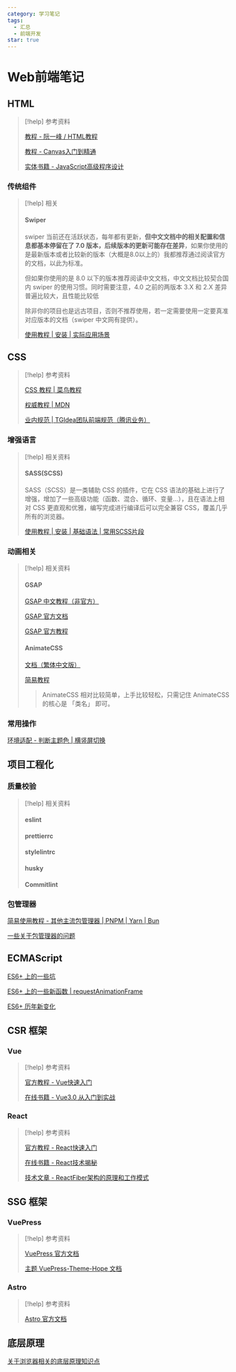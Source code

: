 ```yaml
---
category: 学习笔记
tags:
  - 汇总
  - 前端开发
star: true
---
```


# Web前端笔记

## HTML

> [!help] 参考资料
> 
> [教程 - 阮一峰 / HTML教程](https://wangdoc.com/html/)  
> 
> [教程 - Canvas入门到精通](https://segmentfault.com/a/1190000042211619)
>  
> [实体书籍 - JavaScript高级程序设计](https://book.douban.com/subject/35175321/)

### 传统组件

> [!help] 相关
> 
> #### Swiper
> 
> swiper 当前还在活跃状态，每年都有更新，**但中文文档中的相关配置和信息都基本停留在了 7.0 版本，后续版本的更新可能存在差异**，如果你使用的是最新版本或者比较新的版本（大概是8.0以上的）我都推荐通过阅读官方的文档，以此为标准。
> 
> 但如果你使用的是 8.0 以下的版本推荐阅读中文文档，中文文档比较契合国内 swiper 的使用习惯。同时需要注意，4.0 之前的两版本 3.X 和 2.X 差异普遍比较大，且性能比较低
> 
> 除非你的项目也是远古项目，否则不推荐使用，若一定需要使用一定要真准对应版本的文档（swiper 中文网有提供）。
> 
> [使用教程 | 安装 | 实际应用场景](../../1_Projects/文章仓库/计算机相关/Swiper.md)

## CSS

> [!help] 参考资料
> 
> [CSS 教程 | 菜鸟教程](https://www.runoob.com/css/css-tutorial.html)
> 
> [权威教程 | MDN](https://developer.mozilla.org/zh-CN/docs/Learn_web_development/Core/Styling_basics/Getting_started)
> 
> [业内规范 | TGIdea团队前端规范（腾讯业务）](https://tgideas.qq.com/doc/frontend/spec/common/css.html)

### 增强语言

> [!help] 相关资料
> 
> #### SASS(SCSS)
> 
> SASS（SCSS）是一类辅助 CSS 的插件，它在 CSS 语法的基础上进行了增强，增加了一些高级功能（函数、混合、循环、变量...），且在语法上相对 CSS 更直观和优雅，编写完成进行编译后可以完全兼容 CSS，覆盖几乎所有的浏览器。
> 
> [使用教程 | 安装 | 基础语法 | 常用SCSS片段](../../1_Projects/文章仓库/计算机相关/SCSS.md)
> 

### 动画相关

> [!help] 相关资料
> 
> #### GSAP
> 
> [GSAP 中文教程（非官方）](https://gsap.framer.wiki/stated)
>
> [GSAP 官方文档](https://gsap.com/docs/v3/GSAP/)
>
> [GSAP 官方教程](https://gsap.com/resources/get-started)
> 
> #### AnimateCSS
> 
> [文档（繁体中文版）](https://animatecss.dev.org.tw/)
>
> [简易教程](https://www.tides.cn/p_css-animate.css-tutorial)
> 
> > AnimateCSS 相对比较简单，上手比较轻松，只需记住 AnimateCSS 的核心是 「类名」 即可。

### 常用操作

[环境适配 - 判断主题色 | 横竖屏切换](../../1_Projects/文章仓库/计算机相关/CSS环境适配)

## 项目工程化

### 质量校验

> [!help] 相关资料
> 
> #### eslint
> 
> #### prettierrc
> 
> #### stylelintrc
> 
> #### husky
> 
> #### Commitlint

### 包管理器

[简易使用教程 - 其他主流包管理器 | PNPM | Yarn | Bun](../../1_Projects/文章仓库/计算机相关/其他主流包管理器.md)

[一些关于包管理器的问题](../../1_Projects/文章仓库/计算机相关/包管理器相关问题.md)

## ECMAScript

[ES6+ 上的一些坑](../../3_Records/踩坑指南/JavaScript.md)

[ES6+ 上的一些新函数 | requestAnimationFrame](../../1_Projects/文章仓库/计算机相关/ECMAScript新函数.md)

[ES6+ 历年新变化](../../1_Projects/文章仓库/计算机相关/ES6新机制)

## CSR 框架

### Vue

> [!help] 参考资料
> 
> [官方教程 - Vue快速入门](https://cn.vuejs.org/guide/quick-start.html)
> 
> [在线书籍 - Vue3.0 从入门到实战](https://github.com/SJanJan/Vue3-book)

### React

> [!help] 参考资料
> 
> [官方教程 - React快速入门](https://zh-hans.react.dev/learn)
> 
> [在线书籍 - React技术揭秘](https://github.com/BetaSu/just-react)
>  
> [技术文章 - ReactFiber架构的原理和工作模式](https://segmentfault.com/a/1190000044468085)


## SSG 框架

### VuePress

> [!help] 参考资料
> 
> [VuePress 官方文档](https://vuepress.vuejs.org/zh/guide/getting-started.html)
> 
> [主题 VuePress-Theme-Hope 文档](https://theme-hope.vuejs.press/zh/config/intro.html)

### Astro

> [!help] 参考资料
> 
> [Astro 官方文档](https://docs.astro.build/zh-cn/install-and-setup/)

## 底层原理

[关于浏览器相关的底层原理知识点](../../1_Projects/文章仓库/计算机相关/浏览器基本原理.md)

